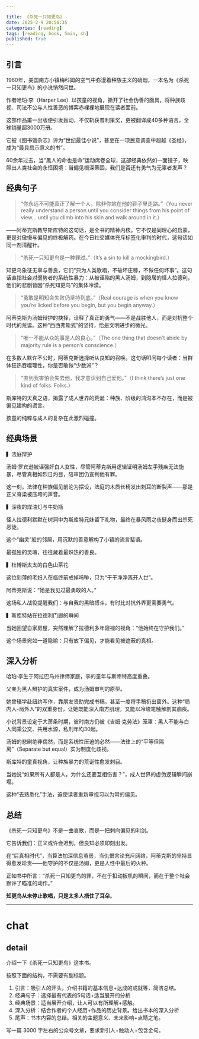 ```yaml
---

title: 《杀死一只知更鸟》
date: 2025-2-9 20:56:35 
categories: [reading]
tags: [reading, book, 5min, sh]
published: true
---
```


##  引言

1960年，美国南方小镇梅科姆的空气中弥漫着种族主义的硝烟，一本名为《杀死一只知更鸟》的小说悄然问世。

作者哈珀·李（Harper Lee）以孩童的视角，撕开了社会伪善的面具，将种族歧视、司法不公与人性善恶的博弈赤裸裸地展现在读者面前。

这部作品甫一出版便引发轰动，不仅斩获普利策奖，更被翻译成40多种语言，全球销量超3000万册。

它被《图书馆杂志》评为“世纪最佳小说”，甚至在一项民意调查中超越《圣经》，成为“最具启示意义的书”。

60余年过去，当“黑人的命也是命”运动席卷全球，这部经典依然如一面镜子，映照出人类社会的永恒困境：当偏见根深蒂固，我们是否还有勇气为无辜者发声？

## 经典句子

> “你永远不可能真正了解一个人，除非你站在他的鞋子里走路。”（You never really understand a person until you consider things from his point of view… until you climb into his skin and walk around in it.）  

——阿蒂克斯教导斯库特的这句话，是全书的精神内核。它不仅是同理心的启蒙，更是对傲慢与偏见的终极解药。在今日社交媒体充斥标签化审判的时代，这句话如同一剂清醒针。  

> “杀死一只知更鸟是一种罪过。”（It’s a sin to kill a mockingbird.）  

知更鸟象征无辜与善良，它们“只为人类歌唱，不破坏庄稼，不做任何坏事”。这句话直指社会对弱势者的系统性暴力：从被诬陷的黑人汤姆，到隐居的怪人拉德利，他们的悲剧皆因“杀死知更鸟”的集体冷漠。  

> “勇敢是明知会失败仍坚持到底。”（Real courage is when you know you’re licked before you begin, but you begin anyway.）  

阿蒂克斯为汤姆辩护的抉择，诠释了真正的勇气——不是战胜他人，而是对抗整个时代的荒诞。这种“西西弗斯式”的坚持，恰是文明进步的微光。  

> “唯一不能从众的事是人的良心。”（The one thing that doesn’t abide by majority rule is a person’s conscience.）  

在多数人默许不公时，阿蒂克斯选择听从良知的召唤。这句话叩问每个读者：当群体狂热吞噬理性，你是否敢做“少数派”？  

> “直到我害怕会失去他，我才意识到自己爱他。”（I think there’s just one kind of folks. Folks.）  

斯库特的天真之语，揭露了成人世界的荒诞：种族、阶级的鸿沟本不存在，而是被偏见建构的谎言。

孩童的纯粹与成人的复杂在此激烈碰撞。  

## 经典场景 

▍法庭辩护

汤姆·罗宾逊被诬强奸白人女性，尽管阿蒂克斯用逻辑证明汤姆左手残疾无法施暴，尽管真相如烈日灼目，陪审团仍宣判他有罪。

这一刻，法律在种族偏见前沦为摆设，法庭的木质长椅发出刺耳的断裂声——那是正义脊梁被压垮的声音。  

▍深夜的煤油灯与牛奶瓶  

怪人拉德利默默在树洞中为斯库特兄妹留下礼物，最终在暴风雨之夜挺身而出杀死恶徒。

这个“幽灵”般的邻居，用沉默的善意解构了小镇的流言蜚语。

最孤独的灵魂，往往藏着最炽热的善良。  

▍杜博斯太太的白色山茶花  

这位刻薄的老妇人在临终前戒掉吗啡，只为“干干净净离开人世”。

阿蒂克斯说：“她是我见过最勇敢的人。” 

这场私人战役提醒我们：与自我的黑暗搏斗，有时比对抗外界更需要勇气。  

▍斯库特站在拉德利门廊的瞬间  

当她回望自家房屋，突然理解了拉德利多年窥视的视角：“他始终在守护我们。” 

这个场景宛如一道隐喻：只有放下偏见，才能看见被遮蔽的真相。  

## 深入分析

哈珀·李生于阿拉巴马州律师家庭，李的童年与斯库特高度重叠。

父亲为黑人辩护的真实案件，成为汤姆审判的原型。

她曾辍学赴纽约写作，靠朋友资助完成书稿，甚至一度将手稿扔出窗外。这种“局内人-局外人”的双重身份，让她既能深入南方肌理，又能以冷峻笔触解剖其痼疾。  

小说背景设定于大萧条时期，彼时南方仍被《吉姆·克劳法》笼罩：黑人不能与白人同乘公交、共用水源，私刑年均30起。

汤姆的悲剧绝非偶然，而是系统性压迫的必然——法律上的“平等但隔离”（Separate but equal）实为制度化歧视。  

斯库特的童真视角，让种族暴力的荒诞性愈发刺目。

当她说“如果所有人都是人，为什么还要互相伤害？”，成人世界的虚伪逻辑瞬间崩塌。

这种“去熟悉化”手法，迫使读者重新审视习以为常的偏见。  

## 总结 

《杀死一只知更鸟》不是一曲哀歌，而是一把刺向偏见的利剑。

它告诉我们：正义或许会迟到，但良知必须即刻出发。

在“后真相时代”，当算法加深信息茧房，当仇恨言论充斥网络，阿蒂克斯的坚持显得愈发珍贵——他守护的不仅是汤姆，更是人性中最后的火种。  

正如书中所言：“杀死一只知更鸟的罪，不在于扣动扳机的瞬间，而在于整个社会默许了瞄准的动作。” 

**知更鸟从未停止歌唱，只是太多人捂住了耳朵**。

--------------------------------------------------------------------------------------------------------

# chat

## detail

介绍一下《杀死一只知更鸟》这本书。

按照下面的结构，不需要有副标题。

1. 引言：吸引人的开头，介绍书籍的基本信息+达成的成就等，简洁总结。
2. 经典句子：选择最有代表的5句话+适当展开的分析
3. 经典场景：适当展开介绍，让人可以有所理解+感触。
4. 深入分析：结合作者的个人经历+作品的历史背景。给出书本的深入分析
5. 尾声：书本内容的总结。相关的主题意义、未来影响+点睛之笔。

写一篇 3000 字左右的公众号文章，要求新引人+触动人+包含金句。


